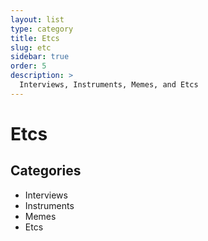 ```yaml
---
layout: list
type: category
title: Etcs
slug: etc
sidebar: true
order: 5
description: >
  Interviews, Instruments, Memes, and Etcs
---
```


# Etcs

## Categories
* Interviews
* Instruments
* Memes
* Etcs
